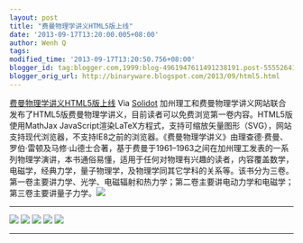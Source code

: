 ```yaml
---
layout: post
title: "费曼物理学讲义HTML5版上线"
date: '2013-09-17T13:20:00.005+08:00'
author: Wenh Q
tags:
modified_time: '2013-09-17T13:20:50.756+08:00'
blogger_id: tag:blogger.com,1999:blog-4961947611491238191.post-5555264131435904219
blogger_orig_url: http://binaryware.blogspot.com/2013/09/html5.html
---
```

[
费曼物理学讲义HTML5版上线](http://solidot.org.feedsportal.com/c/33236/f/556826/s/31470ced/sc/21/l/0L0Ssolidot0Borg0Cstory0Dsid0F36466/story01.htm)
Via [Solidot](http://www.solidot.org/)
加州理工和费曼物理学讲义网站联合发布了HTML5版费曼物理学讲义，目前读者可以免费浏览第一卷内容。HTML5版使用MathJax
JavaScript渲染LaTeX方程式，支持可缩放矢量图形（SVG），网站支持现代浏览器，不支持IE8之前的浏览器。《费曼物理学讲义》由理查德·费曼、罗伯·雷顿及马修·山德士合著，基于费曼于1961–1963之间在加州理工发表的一系列物理学演讲，本书通俗易懂，适用于任何对物理有兴趣的读者，内容覆盖数学，电磁学，经典力学，量子物理学，及物理学同其它学科的关系等。该书分为三卷。第一卷主要讲力学、光学、电磁辐射和热力学；第二卷主要讲电动力学和电磁学；第三卷主要讲量子力学。![](http://solidot.org.feedsportal.com/c/33236/f/556826/s/31470ced/sc/21/mf.gif)
  ------------------------------------------------------------------------------------------------------------------------------------------------------------------------------------------------------------------------------------------------------------------------------------------------------------------------------------------------------------------------------------------------------------------------------------------------------------------------------------------------------------------------------------------------------------------------------------------------------------------------------------------------------------------------------------------------------------------------------------------------------------------------------------------------------------------------------------------------------------------------------------------------------------------------------------------------------------------------------------------------------------------------------------------------------------------------------------------------------------------------------------------------------------------------------------------------------------------------------------------------------------------------------------------------------------- ---
  [![](http://res3.feedsportal.com/social/twitter.png)](http://share.feedsportal.com/share/twitter/?u=http%3A%2F%2Fwww.solidot.org%2Fstory%3Fsid%3D36466&t=%E8%B4%B9%E6%9B%BC%E7%89%A9%E7%90%86%E5%AD%A6%E8%AE%B2%E4%B9%89HTML5%E7%89%88%E4%B8%8A%E7%BA%BF) [![](http://res3.feedsportal.com/social/facebook.png)](http://share.feedsportal.com/share/facebook/?u=http%3A%2F%2Fwww.solidot.org%2Fstory%3Fsid%3D36466&t=%E8%B4%B9%E6%9B%BC%E7%89%A9%E7%90%86%E5%AD%A6%E8%AE%B2%E4%B9%89HTML5%E7%89%88%E4%B8%8A%E7%BA%BF) [![](http://res3.feedsportal.com/social/linkedin.png)](http://share.feedsportal.com/share/linkedin/?u=http%3A%2F%2Fwww.solidot.org%2Fstory%3Fsid%3D36466&t=%E8%B4%B9%E6%9B%BC%E7%89%A9%E7%90%86%E5%AD%A6%E8%AE%B2%E4%B9%89HTML5%E7%89%88%E4%B8%8A%E7%BA%BF) [![](http://res3.feedsportal.com/social/googleplus.png)](http://share.feedsportal.com/share/gplus/?u=http%3A%2F%2Fwww.solidot.org%2Fstory%3Fsid%%20%20%203D36466&t=%E8%B4%B9%E6%9B%BC%E7%89%A9%E7%90%86%E5%AD%A6%E8%AE%B2%E4%B9%89HTML5%E7%89%88%E4%B8%8A%E7%BA%BF) [![](http://res3.feedsportal.com/social/email.png)](http://share.feedsportal.com/share/email/?u=http%3A%2F%2Fwww.solidot.org%2Fstory%3Fsid%3D36466&t=%E8%B4%B9%E6%9B%BC%E7%89%A9%E7%90%86%E5%AD%A6%E8%AE%B2%E4%B9%89HTML5%E7%89%88%E4%B8%8A%E7%BA%BF)   

  ------------------------------------------------------------------------------------------------------------------------------------------------------------------------------------------------------------------------------------------------------------------------------------------------------------------------------------------------------------------------------------------------------------------------------------------------------------------------------------------------------------------------------------------------------------------------------------------------------------------------------------------------------------------------------------------------------------------------------------------------------------------------------------------------------------------------------------------------------------------------------------------------------------------------------------------------------------------------------------------------------------------------------------------------------------------------------------------------------------------------------------------------------------------------------------------------------------------------------------------------------------------------------------------------------------- ---

